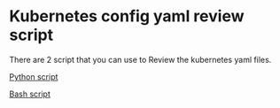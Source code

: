 # Kubernetes config yaml review script

There are 2 script that you can use to Review the kubernetes yaml files.

[Python script](README_PYTHON_SCRIPT.md)

[Bash script](README_BASH_SCRIPT.md)
